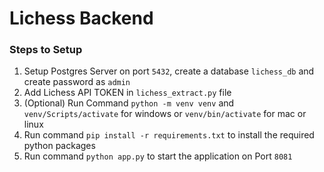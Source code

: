 # Lichess Backend

### Steps to Setup

1. Setup Postgres Server on port `5432`, create a database `lichess_db` and create password as `admin`
2. Add Lichess API TOKEN in `lichess_extract.py` file
3. (Optional) Run Command `python -m venv venv` and `venv/Scripts/activate` for windows or `venv/bin/activate` for mac or linux
4. Run command `pip install -r requirements.txt` to install the required python packages
5. Run command `python app.py` to start the application on Port `8081`
